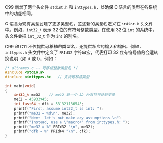 C99 新增了两个头文件 `stdint.h` 和 `inttypes.h`，以确保 C 语言的类型在各系统中的功能相同。

C 语言为现有类型创建了更多类型名。这些新的类型名定义在 `stdint.h` 头文件中。例如，`int32_t` 表示 32 位的有符号整数类型。在使用 32 位 `int` 的系统中，头文件会把 `int_32_t` 作为 `int` 的别名。

C99 和 C11 不仅提供可移植的类型名，还提供相应的输入和输出。例如，`inttypes.h` 头文件中定义了 `PRId32` 字符串宏，代表打印 32 位有符号值的合适转换说明（如 d 或 l）。例如：

```c
/* altnames.c -- 可移植整数类型名 */
#include <stdio.h>
#include <inttypes.h>	// 支持可移植类型

int main(void)
{
	int32_t me32;	// me32 是一个 32 为有符号整型变量
	me32 = 45933945;
	int_fast64_t dfk = 531321136543;
	printf("First, assume int32_t is int: ");
	printf("me32 = %d\n", me32);
	printf("Next, let's not make any assumptions.\n");
	printf("Instead, use a \"macro\" from inttypes.h: ");
	printf("me32 = %" PRId32 "\n", me32);
	printf("dfk = %" PRId64 "\n", dfk);
}
```

